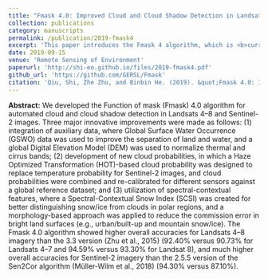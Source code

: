 ```yaml
---
title: "Fmask 4.0: Improved Cloud and Cloud Shadow Detection in Landsats 4–8 and Sentinel-2 Imagery"
collection: publications
category: manuscripts
permalink: /publication/2019-fmask4
excerpt: 'This paper introduces the Fmask 4 algorithm, which is <b>currently used to generate the quality assessment band for <a href='https://hls.gsfc.nasa.gov'> NASA’s Harmonized Landsat and Sentinel-2 (HLS) data version 2</a></b>.'
date: 2019-09-15
venue: 'Remote Sensing of Environment'
paperurl: 'http://shi-eo.github.io/files/2019-fmask4.pdf'
github_url: 'https://github.com/GERSL/Fmask'
citation: 'Qiu, Shi, Zhe Zhu, and Binbin He. (2019). &quot;Fmask 4.0: Improved cloud and cloud shadow detection in Landsats 4–8 and Sentinel-2 imagery.&quot; <i>Remote Sensing of Environment</i>. 111205.'
---
```


<b>Abstract:</b> We developed the Function of mask (Fmask) 4.0 algorithm for automated cloud and cloud shadow detection in Landsats 4–8 and Sentinel-2 images. Three major innovative improvements were made as follows: (1) integration of auxiliary data, where Global Surface Water Occurrence (GSWO) data was used to improve the separation of land and water, and a global Digital Elevation Model (DEM) was used to normalize thermal and cirrus bands; (2) development of new cloud probabilities, in which a Haze Optimized Transformation (HOT)-based cloud probability was designed to replace temperature probability for Sentinel-2 images, and cloud probabilities were combined and re-calibrated for different sensors against a global reference dataset; and (3) utilization of spectral-contextual features, where a Spectral-Contextual Snow Index (SCSI) was created for better distinguishing snow/ice from clouds in polar regions, and a morphology-based approach was applied to reduce the commission error in bright land surfaces (e.g., urban/built-up and mountain snow/ice). The Fmask 4.0 algorithm showed higher overall accuracies for Landsats 4–8 imagery than the 3.3 version (Zhu et al., 2015) (92.40% versus 90.73% for Landsats 4–7 and 94.59% versus 93.30% for Landsat 8), and much higher overall accuracies for Sentinel-2 imagery than the 2.5.5 version of the Sen2Cor algorithm (Müller-Wilm et al., 2018) (94.30% versus 87.10%).
